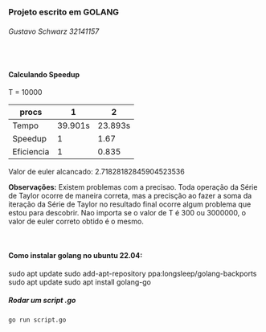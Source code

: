 ### Projeto escrito em GOLANG
###### Gustavo Schwarz 32141157

<br>

#### Calculando Speedup

T = 10000

| procs | 1 | 2 |
|---|---|---|
| Tempo | 39.901s | 23.893s |
| Speedup | 1 | 1.67 |
| Eficiencia | 1 | 0.835 |


Valor de euler alcancado:
2.71828182845904523536


**Observações:**
Existem problemas com a precisao. Toda operação da Série de Taylor ocorre de maneira correta, mas a precisção ao fazer a soma da iteração da Série de Taylor no resultado final ocorre algum problema que estou para descobrir. Nao importa se o valor de T é 300 ou 3000000, o valor de euler correto obtido é o mesmo.

<br>

#### Como instalar golang no ubuntu 22.04:
sudo apt update
sudo add-apt-repository ppa:longsleep/golang-backports
sudo apt update
sudo apt install golang-go


##### Rodar um script .go

```
go run script.go
```







